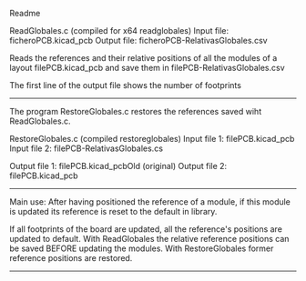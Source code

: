 Readme

ReadGlobales.c (compiled for x64 readglobales)
Input file: ficheroPCB.kicad_pcb
Output file:  ficheroPCB-RelativasGlobales.csv

Reads the references and their relative positions of all the modules of a layout filePCB.kicad_pcb
and save them in  filePCB-RelativasGlobales.csv

The first line of the output file shows the number of footprints

----------------------------------------------------------------------------------------------------

The program RestoreGlobales.c restores the references saved wiht ReadGlobales.c.

RestoreGlobales.c (compiled restoreglobales)
Input file 1: filePCB.kicad_pcb
Input file 2: filePCB-RelativasGlobales.cs

Output file 1: filePCB.kicad_pcbOld (original)
Output file 2: filePCB.kicad_pcb 

----------------------------------------------------------------------------------------------------

Main use:
After having positioned the reference of a module, if this module is updated its reference is reset to the default in library.

If all footprints of the board are updated, all the reference's positions are updated to default.
With ReadGlobales the relative reference positions can be saved BEFORE updating the modules.
With RestoreGlobales former reference positions are restored.

-----------------------------------------------------------------------------------------------------------------------------
